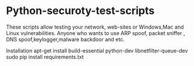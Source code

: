 # Python-securoty-test-scripts
These scripts allow testing your network, web-sites or Windows,Mac and Linux vulnerabilities.
Anyone who wants to use ARP spoof, packet sniffer , DNS spoof,keylogger,malware backdoor and etc.


Installation
apt-get install build-essential python-dev libnetfilter-queue-dev
sudo pip install requirements.txt
